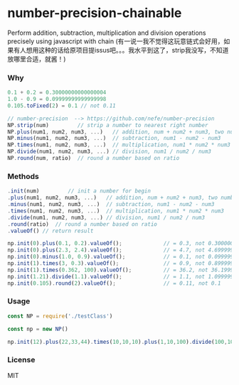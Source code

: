 # number-precision-chainable

Perform addition, subtraction, multiplication and division operations precisely using javascript with chain (有一说一我不觉得这玩意链式会好用，如果有人想用这种的话给原项目提issus吧。。。我水平到这了，strip我没写，不知道放哪里合适，就酱！)

### Why

```js
0.1 + 0.2 = 0.30000000000000004
1.0 - 0.9 = 0.09999999999999998
0.105.toFixed(2) = 0.1 // not 0.11
```

```js
// number-precision  --> https://github.com/nefe/number-precision
NP.strip(num)         // strip a number to nearest right number
NP.plus(num1, num2, num3, ...)   // addition, num + num2 + num3, two numbers is required at least.
NP.minus(num1, num2, num3, ...)  // subtraction, num1 - num2 - num3
NP.times(num1, num2, num3, ...)  // multiplication, num1 * num2 * num3
NP.divide(num1, num2, num3, ...) // division, num1 / num2 / num3
NP.round(num, ratio)  // round a number based on ratio
```

### Methods

```js
.init(num)         // init a number for begin
.plus(num1, num2, num3, ...)   // addition, num + num2 + num3, two numbers is required at least.
.minus(num1, num2, num3, ...)  // subtraction, num1 - num2 - num3
.times(num1, num2, num3, ...)  // multiplication, num1 * num2 * num3
.divide(num1, num2, num3, ...) // division, num1 / num2 / num3
.round(ratio)  // round a number based on ratio
.valueOf() // return result
```

```js
np.init(0).plus(0.1, 0.2).valueOf();             // = 0.3, not 0.30000000000000004
np.init(0).plus(2.3, 2.4).valueOf();             // = 4.7, not 4.699999999999999
np.init(0).minus(1.0, 0.9).valueOf();            // = 0.1, not 0.09999999999999998
np.init(1).times(3, 0.3).valueOf();              // = 0.9, not 0.8999999999999999
np.init(1).times(0.362, 100).valueOf();          // = 36.2, not 36.199999999999996
np.init(1.21).divide(1.1).valueOf();             // = 1.1, not 1.0999999999999999
np.init(0.105).round(2).valueOf();               // = 0.11, not 0.1
```

### Usage

```js
const NP = require('./testClass')

const np = new NP()

np.init(12).plus(22,33,44).times(10,10,10).plus(1,10,100).divide(100,10).round(1).plus(0.5).round(0).divide(1000000).valueOf() // = 0.000112

```

### License
MIT
